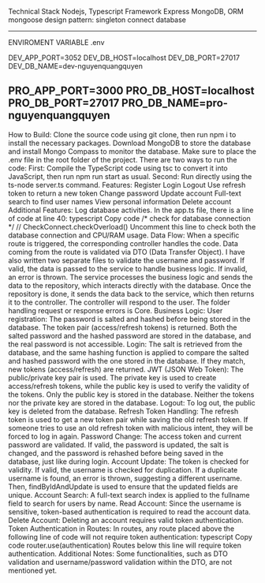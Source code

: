 Technical Stack
Nodejs, Typescript
Framework Express
MongoDB, ORM mongoose
design pattern: singleton connect database

-----------
ENVIROMENT VARIABLE
.env

DEV_APP_PORT=3052
DEV_DB_HOST=localhost
DEV_DB_PORT=27017
DEV_DB_NAME=dev-nguyenquangquyen

PRO_APP_PORT=3000
PRO_DB_HOST=localhost
PRO_DB_PORT=27017
PRO_DB_NAME=pro-nguyenquangquyen
-----------

How to Build:
Clone the source code using git clone, then run npm i to install the necessary packages.
Download MongoDB to store the database and install Mongo Compass to monitor the database.
Make sure to place the .env file in the root folder of the project.
There are two ways to run the code:
First: Compile the TypeScript code using tsc to convert it into JavaScript, then run npm run start as usual.
Second: Run directly using the ts-node server.ts command.
Features:
Register
Login
Logout
Use refresh token to return a new token
Change password
Update account
Full-text search to find user names
View personal information
Delete account
Additional Features:
Log database activities.
In the app.ts file, there is a line of code at line 40:
typescript
Copy code
/* check for database connection */
// CheckConnect.checkOverload()
Uncomment this line to check both the database connection and CPU/RAM usage.
Data Flow:
When a specific route is triggered, the corresponding controller handles the code.
Data coming from the route is validated via DTO (Data Transfer Object). I have also written two separate files to validate the username and password.
If valid, the data is passed to the service to handle business logic. If invalid, an error is thrown.
The service processes the business logic and sends the data to the repository, which interacts directly with the database.
Once the repository is done, it sends the data back to the service, which then returns it to the controller.
The controller will respond to the user. The folder handling request or response errors is Core.
Business Logic:
User registration: The password is salted and hashed before being stored in the database. The token pair (access/refresh tokens) is returned. Both the salted password and the hashed password are stored in the database, and the real password is not accessible.
Login: The salt is retrieved from the database, and the same hashing function is applied to compare the salted and hashed password with the one stored in the database. If they match, new tokens (access/refresh) are returned.
JWT (JSON Web Token): The public/private key pair is used. The private key is used to create access/refresh tokens, while the public key is used to verify the validity of the tokens. Only the public key is stored in the database. Neither the tokens nor the private key are stored in the database.
Logout: To log out, the public key is deleted from the database.
Refresh Token Handling: The refresh token is used to get a new token pair while saving the old refresh token. If someone tries to use an old refresh token with malicious intent, they will be forced to log in again.
Password Change: The access token and current password are validated. If valid, the password is updated, the salt is changed, and the password is rehashed before being saved in the database, just like during login.
Account Update: The token is checked for validity. If valid, the username is checked for duplication. If a duplicate username is found, an error is thrown, suggesting a different username. Then, findByIdAndUpdate is used to ensure that the updated fields are unique.
Account Search: A full-text search index is applied to the fullname field to search for users by name.
Read Account: Since the username is sensitive, token-based authentication is required to read the account data.
Delete Account: Deleting an account requires valid token authentication.
Token Authentication in Routes:
In routes, any route placed above the following line of code will not require token authentication:
typescript
Copy code
router.use(authentication)
Routes below this line will require token authentication.
Additional Notes:
Some functionalities, such as DTO validation and username/password validation within the DTO, are not mentioned yet.
